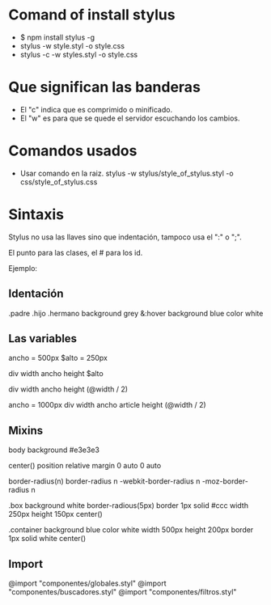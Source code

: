 # Comand of install stylus
- $ npm install stylus -g
- stylus -w style.styl -o style.css
- stylus -c -w styles.styl -o style.css

# Que significan las banderas
- El "c" indica que es comprimido o minificado.
- El "w" es para que se quede el servidor escuchando los cambios.

# Comandos usados
- Usar comando en la raiz.
stylus -w stylus/style_of_stylus.styl -o css/style_of_stylus.css

# Sintaxis
Stylus no usa las llaves sino que indentación, tampoco usa el ":" o ";".

El punto para las clases, el # para los id. 

Ejemplo:

## Identación
.padre
    .hijo
    .hermano
        background grey
        &:hover
            background blue
            color white

## Las variables
ancho = 500px
$alto = 250px

div
    width ancho
    height $alto

<!-- Obteniendo el valor de un atributo. -->

div
    width ancho
    height (@width / 2)

ancho = 1000px
div
    width ancho
    article
        height (@width / 2)


## Mixins
body
    background #e3e3e3

center()
    position relative
    margin 0 auto 0 auto

border-radius(n)
    border-radius n
    -webkit-border-radius n
    -moz-border-radius n

.box
    background white
    border-radious(5px)
    border 1px solid #ccc
    width 250px
    height 150px 
    center()

.container
    background blue
    color white
    width 500px
    height 200px
    border 1px solid white
    center()

## Import
@import "componentes/globales.styl"
@import "componentes/buscadores.styl"
@import "componentes/filtros.styl"